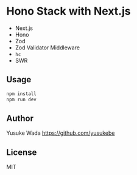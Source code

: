 # Hono Stack with Next.js

* Next.js
* Hono
* Zod
* Zod Validator Middleware
* `hc`
* SWR

## Usage

```bash
npm install
npm run dev
```

## Author

Yusuke Wada <https://github.com/yusukebe>

## License

MIT
